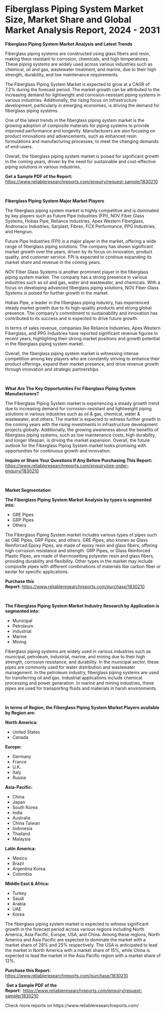 <p><h1>Fiberglass Piping System Market Size, Market Share and Global Market Analysis Report, 2024 - 2031</h1></p><p><strong>Fiberglass Piping System Market Analysis and Latest Trends</strong></p>
<p><p>Fiberglass piping systems are constructed using glass fibers and resin, making them resistant to corrosion, chemicals, and high temperatures. These piping systems are widely used across various industries such as chemical, oil and gas, wastewater treatment, and marine, due to their high strength, durability, and low maintenance requirements.</p><p>The Fiberglass Piping System Market is expected to grow at a CAGR of 7.2% during the forecast period. The market growth can be attributed to the increasing demand for lightweight and corrosion-resistant piping systems in various industries. Additionally, the rising focus on infrastructure development, particularly in emerging economies, is driving the demand for fiberglass piping systems.</p><p>One of the latest trends in the fiberglass piping system market is the growing adoption of composite materials for piping systems to provide improved performance and longevity. Manufacturers are also focusing on product innovations and advancements, such as enhanced resin formulations and manufacturing processes, to meet the changing demands of end-users.</p><p>Overall, the fiberglass piping system market is poised for significant growth in the coming years, driven by the need for sustainable and cost-effective piping solutions in various industries.</p></p>
<p><strong>Get a Sample PDF of the Report:&nbsp;</strong> <a href="https://www.reliableresearchreports.com/enquiry/request-sample/1830210">https://www.reliableresearchreports.com/enquiry/request-sample/1830210</a></p>
<p>&nbsp;</p>
<p><strong>Fiberglass Piping System Major Market Players</strong></p>
<p><p>The fiberglass piping system market is highly competitive and is dominated by key players such as Future Pipe Industries (FPI), NOV Fiber Glass Systems, Hobas Pipe, Reliance Industries, Apex Western Fiberglass, Andronaco Industries, Sarplast, Fibrex, FCX Performance, PPG Industries, and Hengrun.</p><p>Future Pipe Industries (FPI) is a major player in the market, offering a wide range of fiberglass piping solutions. The company has shown significant market growth over the years, driven by its focus on innovation, product quality, and customer service. FPI is expected to continue expanding its market share and revenue in the coming years.</p><p>NOV Fiber Glass Systems is another prominent player in the fiberglass piping system market. The company has a strong presence in various industries such as oil and gas, water and wastewater, and chemicals. With a focus on developing advanced fiberglass piping solutions, NOV Fiber Glass Systems is poised for further growth in the market.</p><p>Hobas Pipe, a leader in the fiberglass piping industry, has experienced steady market growth due to its high-quality products and strong global presence. The company's commitment to sustainability and innovation has contributed to its success and is expected to drive future growth.</p><p>In terms of sales revenue, companies like Reliance Industries, Apex Western Fiberglass, and PPG Industries have reported significant revenue figures in recent years, highlighting their strong market positions and growth potential in the fiberglass piping system market.</p><p>Overall, the fiberglass piping system market is witnessing intense competition among key players who are constantly striving to enhance their product offerings, expand their market presence, and drive revenue growth through innovation and strategic partnerships.</p></p>
<p>&nbsp;</p>
<p><strong>What Are The Key Opportunities For Fiberglass Piping System Manufacturers?</strong></p>
<p><p>The Fiberglass Piping System market is experiencing a steady growth trend due to increasing demand for corrosion-resistant and lightweight piping solutions in various industries such as oil & gas, chemical, water & wastewater, and others. The market is expected to witness further growth in the coming years with the rising investments in infrastructure development projects globally. Additionally, the growing awareness about the benefits of fiberglass piping systems, such as low maintenance costs, high durability, and longer lifespan, is driving the market expansion. Overall, the future outlook for the Fiberglass Piping System market looks promising with opportunities for continuous growth and innovation.</p></p>
<p><strong>Inquire or Share Your Questions If Any Before Purchasing This Report:</strong> <a href="https://www.reliableresearchreports.com/enquiry/pre-order-enquiry/1830210">https://www.reliableresearchreports.com/enquiry/pre-order-enquiry/1830210</a></p>
<p>&nbsp;</p>
<p><strong>Market Segmentation</strong></p>
<p><strong>The Fiberglass Piping System Market Analysis by types is segmented into:</strong></p>
<p><ul><li>GRE Pipes</li><li>GRP Pipes</li><li>Others</li></ul></p>
<p><p>The Fiberglass Piping System market includes various types of pipes such as GRE Pipes, GRP Pipes, and others. GRE Pipes, also known as Glass Reinforced Epoxy Pipes, are made of epoxy resin and glass fibers, offering high corrosion resistance and strength. GRP Pipes, or Glass Reinforced Plastic Pipes, are made of thermosetting polyester resin and glass fibers, providing durability and flexibility. Other types in the market may include composite pipes with different combinations of materials like carbon fiber or kevlar for specific applications.</p></p>
<p><strong>Purchase this Report:&nbsp;</strong><a href="https://www.reliableresearchreports.com/purchase/1830210">https://www.reliableresearchreports.com/purchase/1830210</a></p>
<p>&nbsp;</p>
<p><strong>The Fiberglass Piping System Market Industry Research by Application is segmented into:</strong></p>
<p><ul><li>Municipal</li><li>Petroleum</li><li>Industrial</li><li>Marine</li><li>Mining</li></ul></p>
<p><p>Fiberglass piping systems are widely used in various industries such as municipal, petroleum, industrial, marine, and mining due to their high strength, corrosion resistance, and durability. In the municipal sector, these pipes are commonly used for water distribution and wastewater management. In the petroleum industry, fiberglass piping systems are used for transferring oil and gas. Industrial applications include chemical processing and power generation. In marine and mining industries, these pipes are used for transporting fluids and materials in harsh environments.</p></p>
<p>&nbsp;</p>
<p><strong>In terms of Region, the Fiberglass Piping System Market Players available by Region are:</strong></p>
<p>
    <p> <strong> North America: </strong>
        <ul>
            <li>United States</li>
            <li>Canada</li>
        </ul>
        </p> 
    <p> <strong> Europe: </strong>
        <ul>
            <li>Germany</li>
            <li>France</li>
            <li>U.K.</li>
            <li>Italy</li>
            <li>Russia</li>
        </ul>
        </p> 
    <p> <strong> Asia-Pacific: </strong>
        <ul>
            <li>China</li>
            <li>Japan</li>
            <li>South Korea</li>
            <li>India</li>
            <li>Australia</li>
            <li>China Taiwan</li>
            <li>Indonesia</li>
            <li>Thailand</li>
            <li>Malaysia</li>
        </ul>
        </p> 
    <p> <strong> Latin America: </strong>
        <ul>
            <li>Mexico</li>
            <li>Brazil</li>
            <li>Argentina Korea</li>
            <li>Colombia</li>
        </ul>
        </p> 
    <p> <strong> Middle East & Africa: </strong>
        <ul>
            <li>Turkey</li>
            <li>Saudi</li>
            <li>Arabia</li>
            <li>UAE</li>
            <li>Korea</li>
        </ul>
    </p>
    </p>
<p><p>The fiberglass piping system market is expected to witness significant growth in the forecast period across various regions including North America, Asia Pacific, Europe, USA, and China. Among these regions, North America and Asia Pacific are expected to dominate the market with a market share of 28% and 25% respectively. The USA is anticipated to lead the market in North America with a market share of 15%, while China is expected to lead the market in the Asia Pacific region with a market share of 12%.</p></p>
<p><strong>Purchase this Report: </strong><a href="https://www.reliableresearchreports.com/purchase/1830210">https://www.reliableresearchreports.com/purchase/1830210</a></p>
<p>&nbsp;<strong>Get a Sample PDF of the Report:&nbsp;&nbsp;</strong><a href="https://www.reliableresearchreports.com/enquiry/request-sample/1830210">https://www.reliableresearchreports.com/enquiry/request-sample/1830210</a></p>
<p><strong></strong></p>
<p>Check more reports on https://www.reliableresearchreports.com/</p>